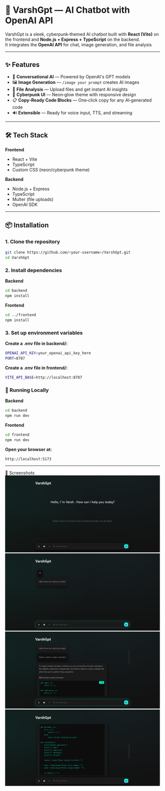 # 🤖 VarshGpt — AI Chatbot with OpenAI API

VarshGpt is a sleek, cyberpunk‑themed AI chatbot built with **React (Vite)** on the frontend and **Node.js + Express + TypeScript** on the backend.  
It integrates the **OpenAI API** for chat, image generation, and file analysis

---

## ✨ Features
- 💬 **Conversational AI** — Powered by OpenAI's GPT models
- 🖼 **Image Generation** — `/image your prompt` creates AI images
- 📎 **File Analysis** — Upload files and get instant AI insights
- 🎨 **Cyberpunk UI** — Neon‑glow theme with responsive design
- 📋 **Copy‑Ready Code Blocks** — One‑click copy for any AI‑generated code
- 🔊 **Extensible** — Ready for voice input, TTS, and streaming

---

## 🛠 Tech Stack
**Frontend**
- React + Vite
- TypeScript
- Custom CSS (neon/cyberpunk theme)

**Backend**
- Node.js + Express
- TypeScript
- Multer (file uploads)
- OpenAI SDK

---

## 📦 Installation

### 1. Clone the repository
```bash
git clone https://github.com/<your-username>/VarshGpt.git
cd VarshGpt
```
### 2. Install dependencies
**Backend**
```bash
cd backend
npm install
```
**Frontend**
```bash
cd ../frontend
npm install
```
### 3. Set up environment variables
**Create a .env file in backend/:**
```bash
OPENAI_API_KEY=your_openai_api_key_here
PORT=8787
```
**Create a .env file in frontend/:**
```bash
VITE_API_BASE=http://localhost:8787
```

### 🚀 Running Locally
**Backend**
```bash
cd backend
npm run dev
```
**Frontend**
```bash
cd frontend
npm run dev
```
**Open your browser at:**
```bash
http://localhost:5173
```

---
📸 Screenshots
![alt text](https://github.com/VarsshanCoder/VarshGpt/blob/main/Screenshot%202025-09-17%20183913.png)
![alt text](https://github.com/VarsshanCoder/VarshGpt/blob/main/Screenshot%202025-09-17%20183958.png)
![alt text](https://github.com/VarsshanCoder/VarshGpt/blob/main/Screenshot%202025-09-17%20184045.png)
![alt text](https://github.com/VarsshanCoder/VarshGpt/blob/main/Screenshot%202025-09-17%20184057.png)
